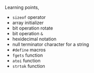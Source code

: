Learning points,

- `sizeof` operator
- array initializer
- bit operation rotate
- bit operation `&` 
- hexidecimal notation
- null terminator character for a string
- `#define` macros 
- `fgets` function
- `atoi` function
- `strtok` function


